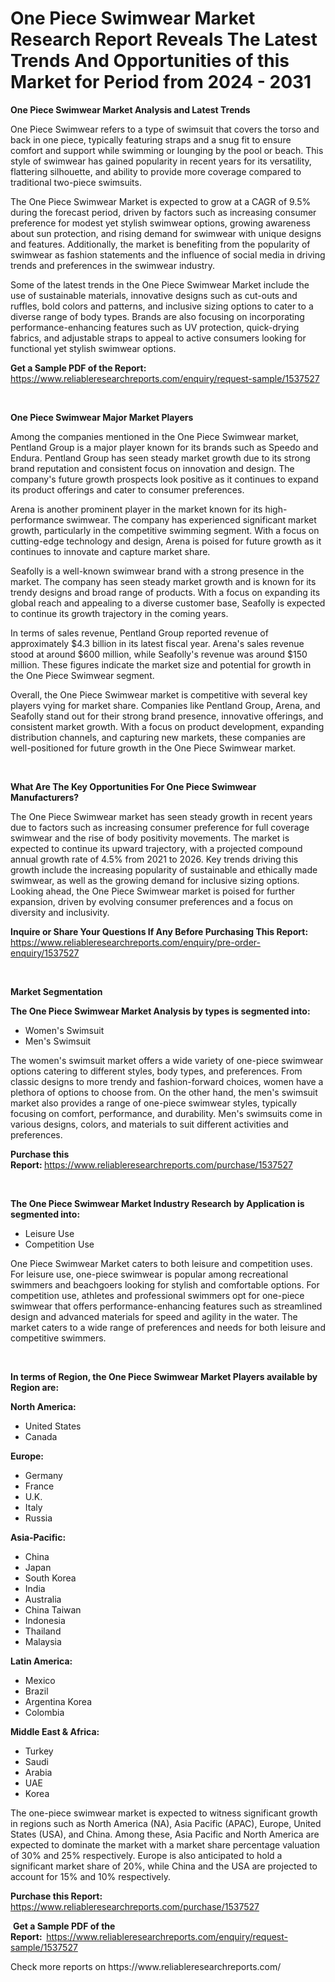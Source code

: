 <p><h1>One Piece Swimwear Market Research Report Reveals The Latest Trends And Opportunities of this Market for Period from 2024 - 2031</h1></p><p><strong>One Piece Swimwear Market Analysis and Latest Trends</strong></p>
<p><p>One Piece Swimwear refers to a type of swimsuit that covers the torso and back in one piece, typically featuring straps and a snug fit to ensure comfort and support while swimming or lounging by the pool or beach. This style of swimwear has gained popularity in recent years for its versatility, flattering silhouette, and ability to provide more coverage compared to traditional two-piece swimsuits.</p><p>The One Piece Swimwear Market is expected to grow at a CAGR of 9.5% during the forecast period, driven by factors such as increasing consumer preference for modest yet stylish swimwear options, growing awareness about sun protection, and rising demand for swimwear with unique designs and features. Additionally, the market is benefiting from the popularity of swimwear as fashion statements and the influence of social media in driving trends and preferences in the swimwear industry.</p><p>Some of the latest trends in the One Piece Swimwear Market include the use of sustainable materials, innovative designs such as cut-outs and ruffles, bold colors and patterns, and inclusive sizing options to cater to a diverse range of body types. Brands are also focusing on incorporating performance-enhancing features such as UV protection, quick-drying fabrics, and adjustable straps to appeal to active consumers looking for functional yet stylish swimwear options.</p></p>
<p><strong>Get a Sample PDF of the Report:&nbsp;</strong> <a href="https://www.reliableresearchreports.com/enquiry/request-sample/1537527">https://www.reliableresearchreports.com/enquiry/request-sample/1537527</a></p>
<p>&nbsp;</p>
<p><strong>One Piece Swimwear Major Market Players</strong></p>
<p><p>Among the companies mentioned in the One Piece Swimwear market, Pentland Group is a major player known for its brands such as Speedo and Endura. Pentland Group has seen steady market growth due to its strong brand reputation and consistent focus on innovation and design. The company's future growth prospects look positive as it continues to expand its product offerings and cater to consumer preferences.</p><p>Arena is another prominent player in the market known for its high-performance swimwear. The company has experienced significant market growth, particularly in the competitive swimming segment. With a focus on cutting-edge technology and design, Arena is poised for future growth as it continues to innovate and capture market share.</p><p>Seafolly is a well-known swimwear brand with a strong presence in the market. The company has seen steady market growth and is known for its trendy designs and broad range of products. With a focus on expanding its global reach and appealing to a diverse customer base, Seafolly is expected to continue its growth trajectory in the coming years.</p><p>In terms of sales revenue, Pentland Group reported revenue of approximately $4.3 billion in its latest fiscal year. Arena's sales revenue stood at around $600 million, while Seafolly's revenue was around $150 million. These figures indicate the market size and potential for growth in the One Piece Swimwear segment.</p><p>Overall, the One Piece Swimwear market is competitive with several key players vying for market share. Companies like Pentland Group, Arena, and Seafolly stand out for their strong brand presence, innovative offerings, and consistent market growth. With a focus on product development, expanding distribution channels, and capturing new markets, these companies are well-positioned for future growth in the One Piece Swimwear market.</p></p>
<p>&nbsp;</p>
<p><strong>What Are The Key Opportunities For One Piece Swimwear Manufacturers?</strong></p>
<p><p>The One Piece Swimwear market has seen steady growth in recent years due to factors such as increasing consumer preference for full coverage swimwear and the rise of body positivity movements. The market is expected to continue its upward trajectory, with a projected compound annual growth rate of 4.5% from 2021 to 2026. Key trends driving this growth include the increasing popularity of sustainable and ethically made swimwear, as well as the growing demand for inclusive sizing options. Looking ahead, the One Piece Swimwear market is poised for further expansion, driven by evolving consumer preferences and a focus on diversity and inclusivity.</p></p>
<p><strong>Inquire or Share Your Questions If Any Before Purchasing This Report:</strong> <a href="https://www.reliableresearchreports.com/enquiry/pre-order-enquiry/1537527">https://www.reliableresearchreports.com/enquiry/pre-order-enquiry/1537527</a></p>
<p>&nbsp;</p>
<p><strong>Market Segmentation</strong></p>
<p><strong>The One Piece Swimwear Market Analysis by types is segmented into:</strong></p>
<p><ul><li>Women's Swimsuit</li><li>Men's Swimsuit</li></ul></p>
<p><p>The women's swimsuit market offers a wide variety of one-piece swimwear options catering to different styles, body types, and preferences. From classic designs to more trendy and fashion-forward choices, women have a plethora of options to choose from. On the other hand, the men's swimsuit market also provides a range of one-piece swimwear styles, typically focusing on comfort, performance, and durability. Men's swimsuits come in various designs, colors, and materials to suit different activities and preferences.</p></p>
<p><strong>Purchase this Report:&nbsp;</strong><a href="https://www.reliableresearchreports.com/purchase/1537527">https://www.reliableresearchreports.com/purchase/1537527</a></p>
<p>&nbsp;</p>
<p><strong>The One Piece Swimwear Market Industry Research by Application is segmented into:</strong></p>
<p><ul><li>Leisure Use</li><li>Competition Use</li></ul></p>
<p><p>One Piece Swimwear Market caters to both leisure and competition uses. For leisure use, one-piece swimwear is popular among recreational swimmers and beachgoers looking for stylish and comfortable options. For competition use, athletes and professional swimmers opt for one-piece swimwear that offers performance-enhancing features such as streamlined design and advanced materials for speed and agility in the water. The market caters to a wide range of preferences and needs for both leisure and competitive swimmers.</p></p>
<p>&nbsp;</p>
<p><strong>In terms of Region, the One Piece Swimwear Market Players available by Region are:</strong></p>
<p>
    <p> <strong> North America: </strong>
        <ul>
            <li>United States</li>
            <li>Canada</li>
        </ul>
        </p> 
    <p> <strong> Europe: </strong>
        <ul>
            <li>Germany</li>
            <li>France</li>
            <li>U.K.</li>
            <li>Italy</li>
            <li>Russia</li>
        </ul>
        </p> 
    <p> <strong> Asia-Pacific: </strong>
        <ul>
            <li>China</li>
            <li>Japan</li>
            <li>South Korea</li>
            <li>India</li>
            <li>Australia</li>
            <li>China Taiwan</li>
            <li>Indonesia</li>
            <li>Thailand</li>
            <li>Malaysia</li>
        </ul>
        </p> 
    <p> <strong> Latin America: </strong>
        <ul>
            <li>Mexico</li>
            <li>Brazil</li>
            <li>Argentina Korea</li>
            <li>Colombia</li>
        </ul>
        </p> 
    <p> <strong> Middle East & Africa: </strong>
        <ul>
            <li>Turkey</li>
            <li>Saudi</li>
            <li>Arabia</li>
            <li>UAE</li>
            <li>Korea</li>
        </ul>
    </p>
    </p>
<p><p>The one-piece swimwear market is expected to witness significant growth in regions such as North America (NA), Asia Pacific (APAC), Europe, United States (USA), and China. Among these, Asia Pacific and North America are expected to dominate the market with a market share percentage valuation of 30% and 25% respectively. Europe is also anticipated to hold a significant market share of 20%, while China and the USA are projected to account for 15% and 10% respectively.</p></p>
<p><strong>Purchase this Report: </strong><a href="https://www.reliableresearchreports.com/purchase/1537527">https://www.reliableresearchreports.com/purchase/1537527</a></p>
<p>&nbsp;<strong>Get a Sample PDF of the Report:&nbsp;&nbsp;</strong><a href="https://www.reliableresearchreports.com/enquiry/request-sample/1537527">https://www.reliableresearchreports.com/enquiry/request-sample/1537527</a></p>
<p><strong></strong></p>
<p>Check more reports on https://www.reliableresearchreports.com/</p>